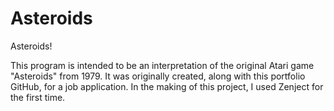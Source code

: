 # Asteroids

Asteroids!

This program is intended to be an interpretation of the original Atari game "Asteroids" from 1979. It was originally created, along with this portfolio GitHub, for a job application.
In the making of this project, I used Zenject for the first time.
